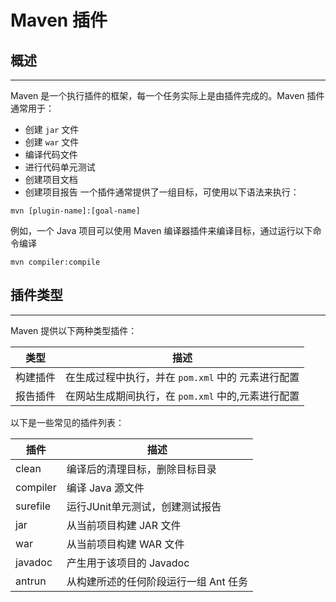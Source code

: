 # **Maven 插件**
## **概述**
---

Maven 是一个执行插件的框架，每一个任务实际上是由插件完成的。Maven 插件通常用于：

- 创建 `jar` 文件
- 创建 `war` 文件
- 编译代码文件
- 进行代码单元测试
- 创建项目文档
- 创建项目报告 一个插件通常提供了一组目标，可使用以下语法来执行：

```text
mvn [plugin-name]:[goal-name]
```

例如，一个 Java 项目可以使用 Maven 编译器插件来编译目标，通过运行以下命令编译

```text
mvn compiler:compile
```


## **插件类型**
---

Maven 提供以下两种类型插件：

| 类型     | 描述                                               |
| -------- | -------------------------------------------------- |
| 构建插件 | 在生成过程中执行，并在 `pom.xml` 中的 元素进行配置 |
| 报告插件 | 在网站生成期间执行，在 `pom.xml` 中的,元素进行配置 |

以下是一些常见的插件列表：

| 插件     | 描述                                  |
| -------- | ------------------------------------- |
| clean    | 编译后的清理目标，删除目标目录        |
| compiler | 编译 Java 源文件                      |
| surefile | 运行JUnit单元测试，创建测试报告       |
| jar      | 从当前项目构建 JAR 文件               |
| war      | 从当前项目构建 WAR 文件               |
| javadoc  | 产生用于该项目的 Javadoc              |
| antrun   | 从构建所述的任何阶段运行一组 Ant 任务 |